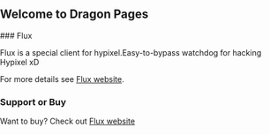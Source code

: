 ## Welcome to Dragon Pages
<link rel="shortcut icon" href="favicon.ico" type="image/favicon.ico">
<link rel="icon" href="favicon.ico" type="image/favicon.ico"/>
### Flux

Flux is a special client for hypixel.Easy-to-bypass watchdog for hacking Hypixel xD


For more details see [Flux website](https://flux.today).


### Support or Buy

Want to buy? Check out [Flux website](https://flux.today)  
<style>
    html{
        height:100%;
    }
    body{
        padding: 0;
        margin: 0;
        background: url(images/bgp.png);
        background-size: 100% 100%;
        position: absolute;
    }
    
</style>
